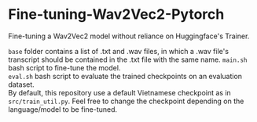 # Fine-tuning-Wav2Vec2-Pytorch
Fine-tuning a Wav2Vec2 model without reliance on Huggingface's Trainer.

```base``` folder contains a list of .txt and .wav files, in which a .wav file's transcript should be contained in the .txt file with the same name.
```main.sh``` bash script to fine-tune the model.<br>
```eval.sh``` bash script to evaluate the trained checkpoints on an evaluation dataset.<br>
By default, this repository use a default Vietnamese checkpoint as in ```src/train_util.py```. Feel free to change the checkpoint depending on the language/model to be fine-tuned.
